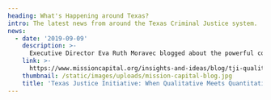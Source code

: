 ```yaml
---
heading: What's Happening around Texas?
intro: The latest news from around the Texas Criminal Justice system.
news:
  - date: '2019-09-09'
    description: >-
      Executive Director Eva Ruth Moravec blogged about the powerful combination of words and data for Mission Capital, which provides resources for member nonprofit organizations. TJI then co-presented a workshop for Mission Capital members on the importance of user feedback.
    link: >-
      https://www.missioncapital.org/insights-and-ideas/blog/tji-qualitative-meets-quantitative/
    thumbnail: /static/images/uploads/mission-capital-blog.jpg
    title: 'Texas Justice Initiative: When Qualitative Meets Quantitative'
---
```


